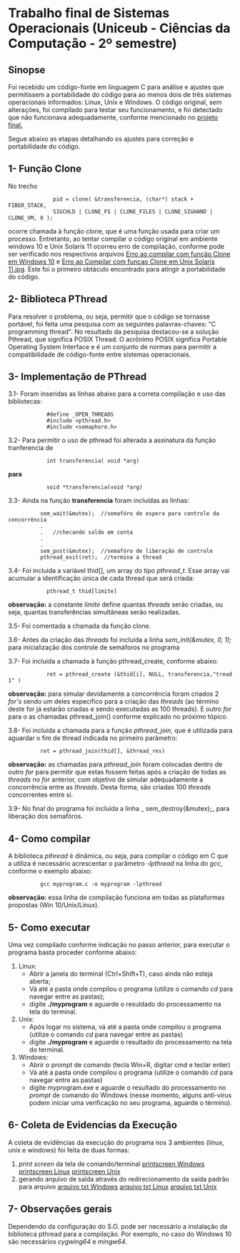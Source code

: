 # Trabalho final de Sistemas Operacionais (Uniceub - Ciências da Computação - 2º semestre)

## Sinopse
Foi recebido um código-fonte em linguagem C para análise e ajustes que permitissem a portabilidade do código para ao menos dois de três sistemas operacionais informados: Linux, Unix e Windows.
O código original, sem alterações, foi compilado para testar seu funcionamento, e foi detectado que não funcionava adequadamente, conforme mencionado no [projeto final.](SO-final-project-2019-02/blob/master/Arquivo%20Projeto%20Final%202019%2002.pdf)

Segue abaixo as etapas detalhando os ajustes para correção e portabilidade do código.

## 1- Função Clone 
No trecho 
                  
                  pid = clone( &transferencia, (char*) stack + FIBER_STACK,
                  SIGCHLD | CLONE_FS | CLONE_FILES | CLONE_SIGHAND | CLONE_VM, 0 );
                  
   ocorre chamada à função clone, que é uma função usada para criar um processo. Entretanto, ao tentar compilar o código original em ambiente windows 10 e Unix Solaris 11 ocorreu erro de compilação, conforme pode ser verificado nos respectivos arquivos [Erro ao compilar com função Clone em Windows 10](Erro%20ao%20Compilar%20com%20funcao%20Clone%20em%20Windows%2010.jpg) e [Erro ao Compilar com funcao Clone em Unix Solaris 11.jpg](https://raw.githubusercontent.com/isabellacalazans/SO-final-project-2019-02/master/Erro%20ao%20Compilar%20com%20funcao%20Clone%20em%20Unix%20Solaris%2011.jpg). Este foi o primeiro obtáculo encontrado para atingir a portabilidade do código.

## 2- Biblioteca PThread
Para resolver o problema, ou seja, permitir que o código se tornasse portável, foi feita uma pesquisa com as seguintes palavras-chaves: "C programming thread". No resultado da pesquisa destacou-se a solução Pthread, que significa POSIX Thread. O acrônimo POSIX significa Portable Operating System Interface e é um conjunto de normas para permitir a compatibilidade de código-fonte entre sistemas operacionais.

## 3- Implementação de PThread
  3.1- Foram inseridas as linhas abaixo para a correta compilação e uso das bibliotecas:
  
                #define _OPEN_THREADS
                #include <pthread.h>
                #include <semaphore.h> 
                
  3.2- Para permitir o uso de pthread foi alterada a assinatura da função tranferencia de
  
                int transferencia( void *arg)
                      
  **para**
                      
                void *transferencia(void *arg)  
                
  3.3- Ainda na função **transferencia** foram incluídas as linhas:
  
              sem_wait(&mutex);  //semafóro de espera para controle da concorrência
              .
              .   //checando saldo em conta
              .
              .
              sem_post(&mutex);  //semafóro de liberação de controle
              pthread_exit(ret);  //termina a thread 
  
  
  3.4- Foi incluida a variável thid[], um array do tipo  _pthread_t_. Esse array vai acumular a identificação única de cada thread que será criada:
  
                pthread_t thid[limite]
                
  **observação:** a constante _limite_ define quantas _threads_ serão criadas, ou seja, quantas transferências simultâneas serão realizadas.
  
  3.5- Foi comentada a chamada da função clone.
  
  3.6- Antes da criação das _threads_ foi incluída a linha _sem_init(&mutex, 0, 1);_ para inicialização dos controle de semáforos no programa
  
  3.7- Foi incluida a chamada à função pthread_create, conforme abaixo:
  
                ret = pthread_create (&thid[i], NULL, transferencia,"tread 1" )
              
  **observação:** para simular devidamente a concorrência foram criados 2 _for's_ sendo um deles específico para a criação das _threads_ (ao término deste for já estarão criadas e sendo executadas as 100 threads). E outro _for_ para o as chamadas pthread_join() conforme explicado no próximo tópico.
  
  3.8- Foi incluida a chamada para a função _pthread_join_, que é utilizada para aguardar o fim de thread indicada no primeiro parâmetro:
  
              ret = pthread_join(thid[], &thread_res)
              
  **observação:** as chamadas para _pthread_join_ foram colocadas dentro de outro _for_ para permitir que estas fossem feitas após a criação de todas as _threads_ no _for_ anterior, com objetivo de simular adequadamente a concorrência entre as _threads_. Desta forma, são criadas 100 _threads_ concorrentes entre si.
  
  3.9- No final do programa foi incluída a linha _	sem_destroy(&mutex);_ para liberação dos semafóros.
  
## 4- Como compilar
A biblioteca _pthread_ é dinâmica, ou seja, para compilar o código em C que a utiliza é necessário acrescentar o parâmetro *-lpthread* na linha do *gcc*, conforme o exemplo abaixo:
 
              gcc myprogram.c -o myprogram -lpthread
       
**observação:** essa linha de compilação funciona em todas as plataformas propostas (Win 10/Unix/Linux).


## 5- Como executar
Uma vez compilado conforme indicação no passo anterior, para executar o programa basta proceder conforme abaixo:
  1. Linux: 
      - Abrir a janela do terminal (Ctrl+Shift+T), caso ainda não esteja aberta;
      - Vá até a pasta onde compilou o programa (utilize o comando _cd_ para navegar entre as pastas);
      - digite **./myprogram** e aguarde o resuldado do processamento na tela do terminal.
  2. Unix:
      - Após logar no sistema, vá até a pasta onde compilou o programa (utilize o comando _cd_ para navegar entre as pastas)
      - digite **./myprogram** e aguarde o resultado do processamento na tela do terminal.
  3. Windows: 
     - Abrir o prompt de comando (tecla Win+R, digitar cmd e teclar enter)
     - Vá até a pasta onde compilou o programa (utilize o comando _cd_ para navegar entre as pastas)
     - digite myprogram.exe e aguarde o resultado do processamento no _prompt_ de comando do Windows (nesse momento, alguns antí-virus podem iniciar uma verificação no seu programa, aguarde o término).

## 6- Coleta de Evidencias da Execução
A coleta de evidências da execução do programa nos 3 ambientes (linux, unix e windows) foi feita de duas formas: 
1) _print screen_ da tela de comando/terminal
    [printscreen Windows](Cem%20transferencias%20simultaneas%20Windows%2010.jpg)
    [printscreen Linux](Cem%20transferencias%20simultaneas%20Ubuntu.jpg)
    [printscreen Unix](Cem%20transferencias%20simultaneas%20Unix%20Solaris%2011.jpg)
2) gerando arquivo de saída através do redirecionamento da saída padrão para arquivo
    [arquivo txt Windows](out_win.txt)
    [arquivo txt Linux](out_linux.txt)
    [arquivo txt Unix](out_unix.txt)

## 7- Observações gerais
Dependendo da configuração do S.O. pode ser necessário a instalação da biblioteca pthread para a compilação. 
Por exemplo, no caso do Windows 10 são necessários *cygwing64* e *mingw64*.
